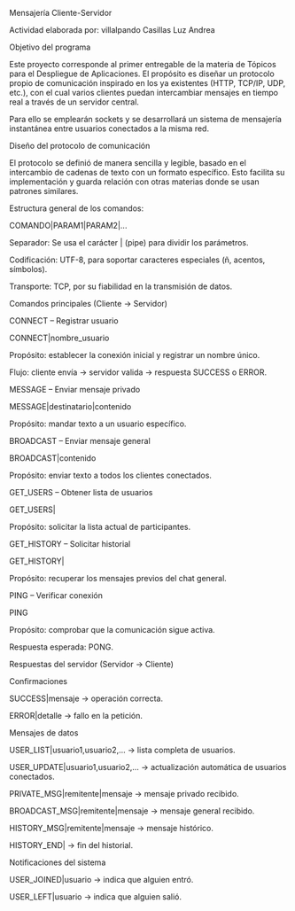 Mensajería Cliente-Servidor

Actividad elaborada por:
villalpando Casillas Luz Andrea

Objetivo del programa

Este proyecto corresponde al primer entregable de la materia de Tópicos para el Despliegue de Aplicaciones.
El propósito es diseñar un protocolo propio de comunicación inspirado en los ya existentes (HTTP, TCP/IP, UDP, etc.), con el cual varios clientes puedan intercambiar mensajes en tiempo real a través de un servidor central.

Para ello se emplearán sockets y se desarrollará un sistema de mensajería instantánea entre usuarios conectados a la misma red.

Diseño del protocolo de comunicación

El protocolo se definió de manera sencilla y legible, basado en el intercambio de cadenas de texto con un formato específico. Esto facilita su implementación y guarda relación con otras materias donde se usan patrones similares.

Estructura general de los comandos:

COMANDO|PARAM1|PARAM2|...


Separador: Se usa el carácter | (pipe) para dividir los parámetros.

Codificación: UTF-8, para soportar caracteres especiales (ñ, acentos, símbolos).

Transporte: TCP, por su fiabilidad en la transmisión de datos.

Comandos principales (Cliente → Servidor)

CONNECT – Registrar usuario

CONNECT|nombre_usuario


Propósito: establecer la conexión inicial y registrar un nombre único.

Flujo: cliente envía → servidor valida → respuesta SUCCESS o ERROR.

MESSAGE – Enviar mensaje privado

MESSAGE|destinatario|contenido


Propósito: mandar texto a un usuario específico.

BROADCAST – Enviar mensaje general

BROADCAST|contenido


Propósito: enviar texto a todos los clientes conectados.

GET_USERS – Obtener lista de usuarios

GET_USERS|


Propósito: solicitar la lista actual de participantes.

GET_HISTORY – Solicitar historial

GET_HISTORY|


Propósito: recuperar los mensajes previos del chat general.

PING – Verificar conexión

PING


Propósito: comprobar que la comunicación sigue activa.

Respuesta esperada: PONG.

Respuestas del servidor (Servidor → Cliente)

Confirmaciones

SUCCESS|mensaje → operación correcta.

ERROR|detalle → fallo en la petición.

Mensajes de datos

USER_LIST|usuario1,usuario2,... → lista completa de usuarios.

USER_UPDATE|usuario1,usuario2,... → actualización automática de usuarios conectados.

PRIVATE_MSG|remitente|mensaje → mensaje privado recibido.

BROADCAST_MSG|remitente|mensaje → mensaje general recibido.

HISTORY_MSG|remitente|mensaje → mensaje histórico.

HISTORY_END| → fin del historial.

Notificaciones del sistema

USER_JOINED|usuario → indica que alguien entró.

USER_LEFT|usuario → indica que alguien salió.
